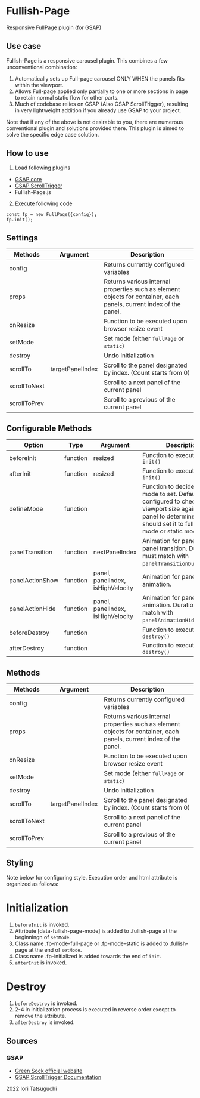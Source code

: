 # Fullish-Page

Responsive FullPage plugin (for GSAP)


## Use case

Fullish-Page is a responsive carousel plugin.
This combines a few unconventional combination:

1. Automatically sets up Full-page carousel ONLY WHEN the panels fits within the viewport.
2. Allows Full-page applied only partially to one or more sections in page to retain normal static flow for other parts.
3. Much of codebase relies on GSAP (Also GSAP ScrollTrigger), resulting in very lightweight addition if you already use GSAP to your project.

Note that if any of the above is not desirable to you, there are numerous conventional plugin and solutions provided there. This plugin is aimed to solve the specific edge case solution.


## How to use

1. Load following plugins  
  - [GSAP core](https://cdnjs.cloudflare.com/ajax/libs/gsap/3.10.4/gsap.min.js)
  - [GSAP ScrollTrigger](https://cdnjs.cloudflare.com/ajax/libs/gsap/3.10.4/ScrollTrigger.min.js)
  - Fullish-Page.js

2. Execute following code

```
const fp = new FullPage({config}); 
fp.init();
```

## Settings

| **Methods**  | **Argument**     | **Description**                                                                                                     |
|--------------|------------------|---------------------------------------------------------------------------------------------------------------------|
| config       |                  | Returns currently configured variables                                                                              |
| props        |                  | Returns various internal properties such as element objects for container, each panels, current index of the panel. |
| onResize     |                  | Function to be executed upon browser resize event                                                                   |
| setMode      |                  | Set mode (either `fullPage` or `static`)                                                                            |
| destroy      |                  | Undo initialization                                                                                                 |
| scrollTo     | targetPanelIndex | Scroll to the panel designated by index. (Count starts from 0)                                                      |
| scrollToNext |                  | Scroll to a next panel of the current panel                                                                         |
| scrollToPrev |                  | Scroll to a previous of the current panel                                                                           |


## Configurable Methods

| **Option**      | **Type** | **Argument**                      | **Description**                                                                                                                                                             |
|-----------------|----------|-----------------------------------|-----------------------------------------------------------------------------------------------------------------------------------------------------------------------------|
| beforeInit      | function | resized                           | Function to execute before `init()`                                                                                                                                         |
| afterInit       | function | resized                           | Function to execute after `init()`                                                                                                                                          |
| defineMode      | function |                                   | Function to decide which mode to set. Default is configured to check the viewport size against each panel to determine if it should set it to fullPage mode or static mode. |
| panelTransition | function | nextPanelIndex                    | Animation for panel-to-panel transition. Duration must match with `panelTransitionDuration`.                                                                                |
| panelActionShow | function | panel, panelIndex, isHighVelocity | Animation for panel showing animation.                                                                                                                                      |
| panelActionHide | function | panel, panelIndex, isHighVelocity | Animation for panel hiding animation. Duration must match with `panelAnimationHideDuration`.                                                                                |
| beforeDestroy   | function |                                   | Function to execute before `destroy()`                                                                                                                                      |
| afterDestroy    | function |                                   | Function to execute after `destroy()`                                                                                                                                       |

## Methods

| **Methods**  | **Argument**     | **Description**                                                                                                     |
|--------------|------------------|---------------------------------------------------------------------------------------------------------------------|
| config       |                  | Returns currently configured variables                                                                              |
| props        |                  | Returns various internal properties such as element objects for container, each panels, current index of the panel. |
| onResize     |                  | Function to be executed upon browser resize event                                                                   |
| setMode      |                  | Set mode (either `fullPage` or `static`)                                                                            |
| destroy      |                  | Undo initialization                                                                                                 |
| scrollTo     | targetPanelIndex | Scroll to the panel designated by index. (Count starts from 0)                                                      |
| scrollToNext |                  | Scroll to a next panel of the current panel                                                                         |
| scrollToPrev |                  | Scroll to a previous of the current panel                                                                           |


## Styling

Note below for configuring style.
Execution order and html attribute is organized as follows:

# Initialization
1. `beforeInit` is invoked.
2. Attribute [data-fullish-page-mode] is added to .fullish-page 
    at the beginningn of `setMode`.
3. Class name .fp-mode-full-page or .fp-mode-static is added to .fullish-page
    at the end of `setMode`.
4. Class name .fp-initialized is added
    towards the end of `init`.
5. `afterInit` is invoked.

# Destroy
1. `beforeDestroy` is invoked.
2. 2-4 in initialization process is executed in reverse order 
    execpt to remove the attribute.
3. `afterDestroy` is invoked.


## Sources
### GSAP
- [Green Sock official website](https://greensock.com/)
- [GSAP ScrollTrigger Documentation](https://greensock.com/docs/v3/Plugins/ScrollTrigger)

2022 Iori Tatsuguchi
